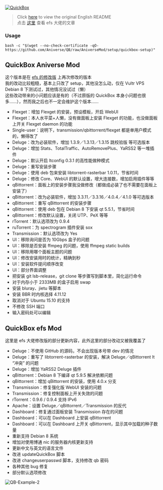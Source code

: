 [![QuickBox](https://cdn.quickbox.io/file/2018/04/qb_logo_original.svg "QuickBox")](https://quickbox.io)

> Click [here](https://github.com/amefs/QB/blob/master/README.md) to view the original English README  
> 点击 [这里](https://amefs.net/archives/1613.html) 查看 efs 大佬的文章  

### Usage

```
bash -c "$(wget --no-check-certificate -qO- https://github.com/Aniverse/QB/raw/AniverseMod/setup/quickbox-setup)"
```

## QuickBox Aniverse Mod

这个版本是在 [efs 的修改版](https://github.com/amefs/QB) 上再次修改的版本  
我的改动比较粗糙，基本上只改了 setup，其他没怎么动，仅在 Vultr VPS Debian 8 下测试过，其他情况没试过（懒）  
这些改动带来的小问题应该是有的（不过原版的 QuickBox 本身小问题也很多……），然而我之后也不一定会维护这个版本……    

* Flexget：增加 Flexget 的安装，预设模板，开启 WebUI
* Flexget：本人水平菜+人懒，没有做面板上安装 Flexget 的功能，也没做面板上开关 Flexget daemon 的功能
* Single-user：说明下，transmission/qbittorrent/flexget 都是单用户模式的，懒得改了
* Deluge：改为必装软件，增加 1.3.9／1.3.13／1.3.15 跳校验版 等可选版本
* Deluge：增加 Stats、TotalTraffic、AutoRemovePlus、YaRSS2 等一堆插件
* Deluge：默认开启 ltconfig 0.3.1 的高性能做种模式
* Deluge：重写安装步骤
* Deluge：使用 deb 包来安装 libtorrent-rasterbar 1.0.11，节省时间
* Deluge：修改 Core、WebUI 的默认设置，增大连接数，增加启用插件等等
* qBittorrent：面板上的安装步骤我没做修改（都做成必装了也不需要在面板上安装了）
* qBittorrent：改为必装软件，增加 3.3.11／3.3.16／4.0.4／4.1.0 等可选版本
* qBittorrent：重写 qBittorrent 的安装步骤
* qBittorrent：使用 deb 包在 Debian 8 下安装 qt 5.5.1，节省时间
* qBittorrent：修改默认设置，关闭 UTP、PeX 等等
* rTorrent：默认选项改为 0.9.4
* ruTorrent：为 spectrogram 插件安装 sox
* Transmission：默认选项改为 Yes
* UI：移除询问是否为 10Gbps 盒子的问题
* UI：移除是否安装 ffmpeg 的问题，使用 ffmpeg static builds
* UI：移除用哪个面板主题的问题
* UI：修改安装用时的统计，精确到秒
* UI：安装软件提问顺序改变
* UI：部分界面调整
* 把安装 git lsb-release，git clone 等步骤写到脚本里，简化运行命令
* 对于内存小于 2333MB 的盒子启用 swap
* 安装 bluray、jietu 等脚本
* 安装 BBR 时内核选择 4.11.12  
* 取消对于 Ubuntu 15.10 的支持
* 不修改 SSH 端口
* 输入密码处可以编辑


## QuickBox efs Mod

这里是 efs 大佬修改版的部分更新内容，此外这里的部分改动又被我覆盖了  

* Deluge：不使用 GitHub 的源码，不会出现版本号带 dev 的情况
* Deluge：重写了 libtorrent-rasterbar 的安装，解决 Deluge／qBittorrent lt “冲突” 的问题
* Deluge：增加 YaRSS2 Deluge 插件
* qBittorrent：Debian 8 下编译 qt 5.9.5 解决依赖问题
* qBittorrent：增加 qBittorrent 的安装，使用 4.0.x 分支
* Transmission：修复强化版 WebUI 安装的问题
* Transmission：修复控制面板上开关失效的问题
* rTorrent：0.9.6 / 0.9.4 支持 IPv6
* Apache：设置 Deluge／qBittorrent／Transmission 的反代
* Dashboard：修复通过面板安装 Transmission 存在的问题
* Dashboard：可以在 Dashboard 上安装 qBittorrent
* Dashboard：可以在 Dashboard 上开关 qBittorrent，显示其中加载的种子数量
* 重新支持 Debian 8 系统
* 增加对使用博通 nic 的服务器内核更新支持
* 更新中文与英文的语言文件
* 改进 updateQuickBox 脚本
* 改进 changeuserpasswd 脚本，支持修改 qb 密码
* 各种其他 bug 修复
* 部分默认选项修改


![QB-Example-2](https://cache.amefs.net/wp-content/uploads/2018/05/01125944/QB-Example-2.png)
